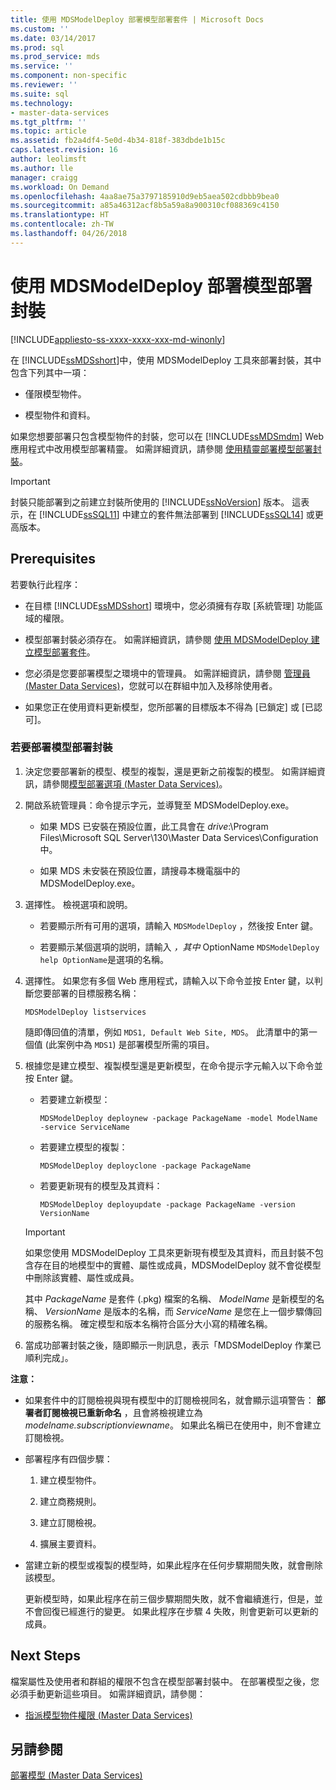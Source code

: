 ```yaml
---
title: 使用 MDSModelDeploy 部署模型部署套件 | Microsoft Docs
ms.custom: ''
ms.date: 03/14/2017
ms.prod: sql
ms.prod_service: mds
ms.service: ''
ms.component: non-specific
ms.reviewer: ''
ms.suite: sql
ms.technology:
- master-data-services
ms.tgt_pltfrm: ''
ms.topic: article
ms.assetid: fb2a4df4-5e0d-4b34-818f-383dbde1b15c
caps.latest.revision: 16
author: leolimsft
ms.author: lle
manager: craigg
ms.workload: On Demand
ms.openlocfilehash: 4aa8ae75a3797185910d9eb5aea502cdbbb9bea0
ms.sourcegitcommit: a85a46312acf8b5a59a8a900310cf088369c4150
ms.translationtype: HT
ms.contentlocale: zh-TW
ms.lasthandoff: 04/26/2018
---
```

# <a name="deploy-a-model-deployment-package-by-using-mdsmodeldeploy"></a>使用 MDSModelDeploy 部署模型部署封裝

[!INCLUDE[appliesto-ss-xxxx-xxxx-xxx-md-winonly](../includes/appliesto-ss-xxxx-xxxx-xxx-md-winonly.md)]

  在 [!INCLUDE[ssMDSshort](../includes/ssmdsshort-md.md)]中，使用 MDSModelDeploy 工具來部署封裝，其中包含下列其中一項：  
  
-   僅限模型物件。  
  
-   模型物件和資料。  
  
 如果您想要部署只包含模型物件的封裝，您可以在 [!INCLUDE[ssMDSmdm](../includes/ssmdsmdm-md.md)] Web 應用程式中改用模型部署精靈。 如需詳細資訊，請參閱 [使用精靈部署模型部署封裝](../master-data-services/deploy-a-model-deployment-package-by-using-the-wizard.md)。  
  
> [!IMPORTANT]  
>  封裝只能部署到之前建立封裝所使用的 [!INCLUDE[ssNoVersion](../includes/ssnoversion-md.md)] 版本。 這表示，在 [!INCLUDE[ssSQL11](../includes/sssql11-md.md)] 中建立的套件無法部署到 [!INCLUDE[ssSQL14](../includes/sssql14-md.md)] 或更高版本。  
  
## <a name="prerequisites"></a>Prerequisites  
 若要執行此程序：  
  
-   在目標 [!INCLUDE[ssMDSshort](../includes/ssmdsshort-md.md)] 環境中，您必須擁有存取 [系統管理] 功能區域的權限。  
  
-   模型部署封裝必須存在。 如需詳細資訊，請參閱  [使用 MDSModelDeploy 建立模型部署套件](../master-data-services/create-a-model-deployment-package-by-using-mdsmodeldeploy.md)。  
  
-   您必須是您要部署模型之環境中的管理員。 如需詳細資訊，請參閱 [管理員 &#40;Master Data Services&#41;](../master-data-services/administrators-master-data-services.md)，您就可以在群組中加入及移除使用者。  
  
-   如果您正在使用資料更新模型，您所部署的目標版本不得為 [已鎖定] 或 [已認可]。  
  
### <a name="to-deploy-a-model-deployment-package"></a>若要部署模型部署封裝  
  
1.  決定您要部署新的模型、模型的複製，還是更新之前複製的模型。 如需詳細資訊，請參閱[模型部署選項 &#40;Master Data Services&#41;](../master-data-services/model-deployment-options-master-data-services.md)。  
  
2.  開啟系統管理員：命令提示字元，並導覽至 MDSModelDeploy.exe。  
  
    -   如果 MDS 已安裝在預設位置，此工具會在 *drive*:\Program Files\Microsoft SQL Server\130\Master Data Services\Configuration 中。  
  
    -   如果 MDS 未安裝在預設位置，請搜尋本機電腦中的 MDSModelDeploy.exe。  
  
3.  選擇性。 檢視選項和說明。  
  
    -   若要顯示所有可用的選項，請輸入 `MDSModelDeploy` ，然後按 Enter 鍵。  
  
    -   若要顯示某個選項的説明，請輸入 *，其中* OptionName `MDSModelDeploy help OptionName`是選項的名稱。  
  
4.  選擇性。 如果您有多個 Web 應用程式，請輸入以下命令並按 Enter 鍵，以判斷您要部署的目標服務名稱：  
  
    ```  
    MDSModelDeploy listservices  
    ```  
  
     隨即傳回值的清單，例如 `MDS1, Default Web Site, MDS`。 此清單中的第一個值 (此案例中為 `MDS1`) 是部署模型所需的項目。  
  
5.  根據您是建立模型、複製模型還是更新模型，在命令提示字元輸入以下命令並按 Enter 鍵。  
  
    -   若要建立新模型：  
  
        ```  
        MDSModelDeploy deploynew -package PackageName -model ModelName -service ServiceName  
        ```  
  
    -   若要建立模型的複製：  
  
        ```  
        MDSModelDeploy deployclone -package PackageName  
        ```  
  
    -   若要更新現有的模型及其資料：  
  
        ```  
        MDSModelDeploy deployupdate -package PackageName -version VersionName  
        ```  
  
    > [!IMPORTANT]  
    >  如果您使用 MDSModelDeploy 工具來更新現有模型及其資料，而且封裝不包含存在目的地模型中的實體、屬性或成員，MDSModelDeploy 就不會從模型中刪除該實體、屬性或成員。  
  
     其中 *PackageName* 是套件 (.pkg) 檔案的名稱、 *ModelName* 是新模型的名稱、 *VersionName* 是版本的名稱，而 *ServiceName* 是您在上一個步驟傳回的服務名稱。 確定模型和版本名稱符合區分大小寫的精確名稱。  
  
6.  當成功部署封裝之後，隨即顯示一則訊息，表示「MDSModelDeploy 作業已順利完成」。  
  
 **注意：**  
  
-   如果套件中的訂閱檢視與現有模型中的訂閱檢視同名，就會顯示這項警告： **部署者訂閱檢視已重新命名** ，且會將檢視建立為 *modelname.subscriptionviewname*。 如果此名稱已在使用中，則不會建立訂閱檢視。  
  
-   部署程序有四個步驟：  
  
    1.  建立模型物件。  
  
    2.  建立商務規則。  
  
    3.  建立訂閱檢視。  
  
    4.  擴展主要資料。  
  
-   當建立新的模型或複製的模型時，如果此程序在任何步驟期間失敗，就會刪除該模型。  
  
     更新模型時，如果此程序在前三個步驟期間失敗，就不會繼續進行，但是，並不會回復已經進行的變更。 如果此程序在步驟 4 失敗，則會更新可以更新的成員。  
  
## <a name="next-steps"></a>Next Steps  
 檔案屬性及使用者和群組的權限不包含在模型部署封裝中。 在部署模型之後，您必須手動更新這些項目。 如需詳細資訊，請參閱：  
  
-   [指派模型物件權限 &#40;Master Data Services&#41;](../master-data-services/assign-model-object-permissions-master-data-services.md)  
  
## <a name="see-also"></a>另請參閱  
 [部署模型 &#40;Master Data Services&#41;](../master-data-services/deploying-models-master-data-services.md)  
  
  
